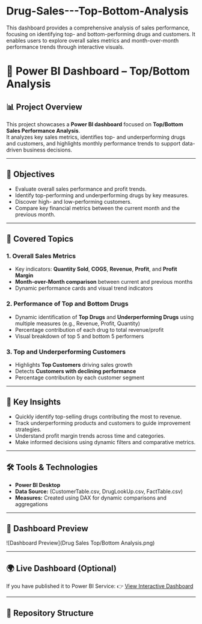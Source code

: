 # Drug-Sales---Top-Bottom-Analysis
This dashboard provides a comprehensive analysis of sales performance, focusing on identifying top- and bottom-performing drugs and customers. It enables users to explore overall sales metrics and month-over-month performance trends through interactive visuals.

# 💊 Power BI Dashboard – Top/Bottom Analysis

## 📊 Project Overview
This project showcases a **Power BI dashboard** focused on **Top/Bottom Sales Performance Analysis**.  
It analyzes key sales metrics, identifies top- and underperforming drugs and customers, and highlights monthly performance trends to support data-driven business decisions.

---

## 🎯 Objectives
- Evaluate overall sales performance and profit trends.
- Identify top-performing and underperforming drugs by key measures.
- Discover high- and low-performing customers.
- Compare key financial metrics between the current month and the previous month.

---

## 🧩 Covered Topics

### **1. Overall Sales Metrics**
- Key indicators: **Quantity Sold**, **COGS**, **Revenue**, **Profit**, and **Profit Margin**
- **Month-over-Month comparison** between current and previous months
- Dynamic performance cards and visual trend indicators

### **2. Performance of Top and Bottom Drugs**
- Dynamic identification of **Top Drugs** and **Underperforming Drugs** using multiple measures (e.g., Revenue, Profit, Quantity)
- Percentage contribution of each drug to total revenue/profit
- Visual breakdown of top 5 and bottom 5 performers

### **3. Top and Underperforming Customers**
- Highlights **Top Customers** driving sales growth
- Detects **Customers with declining performance**
- Percentage contribution by each customer segment

---

## 🧠 Key Insights
- Quickly identify top-selling drugs contributing the most to revenue.
- Track underperforming products and customers to guide improvement strategies.
- Understand profit margin trends across time and categories.
- Make informed decisions using dynamic filters and comparative metrics.

---

## 🛠️ Tools & Technologies
- **Power BI Desktop**
- **Data Source:** (CustomerTable.csv, DrugLookUp.csv, FactTable.csv)
- **Measures:** Created using DAX for dynamic comparisons and aggregations

---

## 📸 Dashboard Preview
![Dashboard Preview](Drug Sales Top/Bottom Analysis.png)

---

## 🌍 Live Dashboard (Optional)
If you have published it to Power BI Service:
👉 [View Interactive Dashboard](https://app.powerbi.com/view?r=YOUR_LINK_HERE)

---

## 📁 Repository Structure
